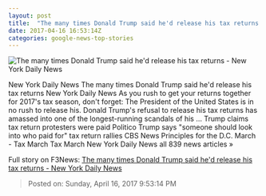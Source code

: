 ```yaml
---
layout: post
title:  "The many times Donald Trump said he'd release his tax returns - New York Daily News"
date: 2017-04-16 16:53:14Z
categories: google-news-top-stories
---
```


![The many times Donald Trump said he'd release his tax returns - New York Daily News](http://assets.nydailynews.com/polopoly_fs/1.3061867.1492360062!/img/httpImage/image.jpg_gen/derivatives/landscape_1200/afp-ni4ia.jpg)

New York Daily News The many times Donald Trump said he'd release his tax returns New York Daily News As you rush to get your returns together for 2017's tax season, don't forget: The President of the United States is in no rush to release his. Donald Trump's refusal to release his tax returns has amassed into one of the longest-running scandals of his ... Trump claims tax return protesters were paid Politico Trump says "someone should look into who paid for" tax return rallies CBS News Principles for the D.C. March - Tax March Tax March New York Daily News all 839 news articles »


Full story on F3News: [The many times Donald Trump said he'd release his tax returns - New York Daily News](http://www.f3nws.com/n/yhRjND)

> Posted on: Sunday, April 16, 2017 9:53:14 PM
